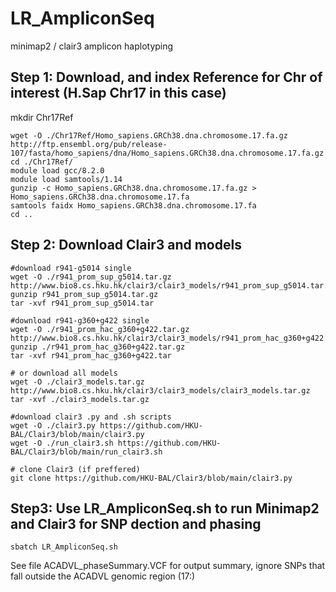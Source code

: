 # LR_AmpliconSeq
minimap2 / clair3 amplicon haplotyping

## Step 1: Download, and index Reference for Chr of interest (H.Sap Chr17 in this case)
mkdir Chr17Ref
```
wget -O ./Chr17Ref/Homo_sapiens.GRCh38.dna.chromosome.17.fa.gz http://ftp.ensembl.org/pub/release-107/fasta/homo_sapiens/dna/Homo_sapiens.GRCh38.dna.chromosome.17.fa.gz
cd ./Chr17Ref/
module load gcc/8.2.0
module load samtools/1.14
gunzip -c Homo_sapiens.GRCh38.dna.chromosome.17.fa.gz > Homo_sapiens.GRCh38.dna.chromosome.17.fa
samtools faidx Homo_sapiens.GRCh38.dna.chromosome.17.fa
cd ..
```

## Step 2: Download Clair3 and models
```
#download r941-g5014 single
wget -O ./r941_prom_sup_g5014.tar.gz  http://www.bio8.cs.hku.hk/clair3/clair3_models/r941_prom_sup_g5014.tar.gz
gunzip r941_prom_sup_g5014.tar.gz
tar -xvf r941_prom_sup_g5014.tar

#download r941-g360+g422 single
wget -O ./r941_prom_hac_g360+g422.tar.gz  http://www.bio8.cs.hku.hk/clair3/clair3_models/r941_prom_hac_g360+g422.tar.gz
gunzip ./r941_prom_hac_g360+g422.tar.gz
tar -xvf r941_prom_hac_g360+g422.tar

# or download all models
wget -O ./clair3_models.tar.gz http://www.bio8.cs.hku.hk/clair3/clair3_models/clair3_models.tar.gz
tar -xvf ./clair3_models.tar.gz

#download clair3 .py and .sh scripts
wget -O ./clair3.py https://github.com/HKU-BAL/Clair3/blob/main/clair3.py
wget -O ./run_clair3.sh https://github.com/HKU-BAL/Clair3/blob/main/run_clair3.sh

# clone Clair3 (if preffered)
git clone https://github.com/HKU-BAL/Clair3/blob/main/clair3.py
```

## Step3: Use LR_AmpliconSeq.sh to run Minimap2 and Clair3 for SNP dection and phasing
```
sbatch LR_AmpliconSeq.sh
```
See file ACADVL_phaseSummary.VCF for output summary, ignore SNPs that fall outside the ACADVL genomic region (17:)
